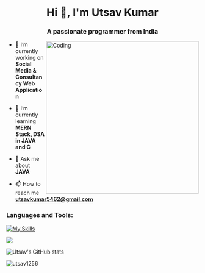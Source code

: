 <h1 align="center">Hi 👋, I'm Utsav Kumar</h1>
<h3 align="center">A passionate programmer from India</h3>
<img align="right" alt="Coding" width="400" src="https://camo.githubusercontent.com/cae12fddd9d6982901d82580bdf321d81fb299141098ca1c2d4891870827bf17/68747470733a2f2f6d69726f2e6d656469756d2e636f6d2f6d61782f313336302f302a37513379765349765f7430696f4a2d5a2e676966">


- 🔭 I’m currently working on **Social Media & Consultancy Web Application**

- 🌱 I’m currently learning **MERN Stack, DSA in JAVA and C**

- 💬 Ask me about **JAVA**

- 📫 How to reach me **utsavkumar5462@gmail.com**


<h3 align="left">Languages and Tools:</h3>

[![My Skills](https://skillicons.dev/icons?i=js,html,css,nodejs,express,mongodb,mysql,postman,python,flask,java,c&perline=7)](https://skillicons.dev)<br>

![](https://github-readme-stats.vercel.app/api/top-langs/?username=utsav1256&theme=dark&hide_border=false&include_all_commits=true&count_private=true&layout=compact)<br/>


![Utsav's GitHub stats](https://github-readme-stats.vercel.app/api?username=utsav1256&count_private=true&show_icons=true&theme=dark&hide_gravatar=true&hide_logo=true&width=400&font=Roboto&title_color=#ffffff&title_font=Roboto&title_size=20&title_weight=bold&body_color=#ffffff&body_font=Roboto&body_size=14&body_weight=normal&border_color=#ffffff&border_width=2&border_radius=5&background_color=#000000&show_more=true&more_color=#ffffff&more_font=Roboto&more_size=14&more_weight=normal&more_background_color=#000000&more_border_color=#ffffff&more_border_width=2&more_border_radius=5&more_text_color=#ffffff&more_text_font=Roboto&more_text_size=14&more_text_weight=normal&show_title=true&show_body=true&show_more=true&show_border=true&show_gravatar=true&show_logo=true&show_icons=true&show_gravatar_border=true&show_gravatar_logo=true&show_gravatar_icon=true&show_gravatar_text=true&show_gravatar_background=true&show_gravatar_border_color=#ffffff&show_gravatar_logo_color=#ffffff&show_gravatar_icon_color=#ffffff&show_gravatar_text_color=#ffffff&show_gravatar_background_color=#000000&show_gravatar_border_width=2&show_gravatar_logo_width=2&show_gravatar_icon_width=2&show_gravatar_text_width=2&show_gravatar_background_width=2&show_gravatar_border_radius=5&show_gravatar_logo_radius=5&show_gravatar_icon_radius=5&show_gravatar_text_radius=5&show_gravatar_background_radius=5&show_g)
<br>

<p><img align="center" src="https://github-readme-streak-stats.herokuapp.com/?user=utsav1256&" alt="utsav1256" /></p>
